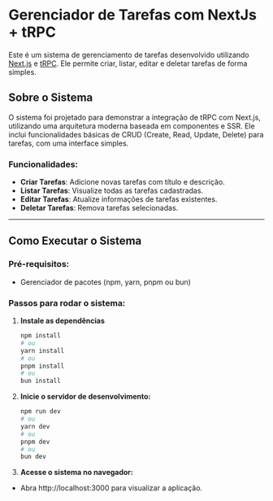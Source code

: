 # Gerenciador de Tarefas com NextJs + tRPC

Este é um sistema de gerenciamento de tarefas desenvolvido utilizando [Next.js](https://nextjs.org) e [tRPC](https://trpc.io). Ele permite criar, listar, editar e deletar tarefas de forma simples.

## Sobre o Sistema

O sistema foi projetado para demonstrar a integração de tRPC com Next.js, utilizando uma arquitetura moderna baseada em componentes e SSR. Ele inclui funcionalidades básicas de CRUD (Create, Read, Update, Delete) para tarefas, com uma interface simples.

### Funcionalidades:
- **Criar Tarefas**: Adicione novas tarefas com título e descrição.
- **Listar Tarefas**: Visualize todas as tarefas cadastradas.
- **Editar Tarefas**: Atualize informações de tarefas existentes.
- **Deletar Tarefas**: Remova tarefas selecionadas.

---

## Como Executar o Sistema

### Pré-requisitos:
- Gerenciador de pacotes (npm, yarn, pnpm ou bun)

### Passos para rodar o sistema:

1. **Instale as dependências**
   ```bash
   npm install
   # ou
   yarn install
   # ou
   pnpm install
   # ou
   bun install
   ```

2. **Inicie o servidor de desenvolvimento:**
   ```bash
   npm run dev
   # ou
   yarn dev
   # ou
   pnpm dev
   # ou
   bun dev
   ```

3. **Acesse o sistema no navegador:**
- Abra http://localhost:3000 para visualizar a aplicação.